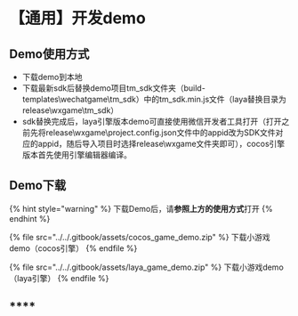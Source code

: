 # 【通用】开发demo

## D**emo使用方式**

* 下载demo到本地
* 下载最新sdk后替换demo项目tm_sdk文件夹（build-templates\wechatgame\tm_sdk）中的tm_sdk.min.js文件（laya替换目录为release\wxgame\tm_sdk）
* sdk替换完成后，laya引擎版本demo可直接使用微信开发者工具打开（打开之前先将release\wxgame\project.config.json文件中的appid改为SDK文件对应的appid，随后导入项目时选择release\wxgame文件夹即可），cocos引擎版本首先使用引擎编辑器编译。

## **Demo下载**

{% hint style="warning" %}
下载Demo后，请**参照上方的使用方式**打开
{% endhint %}

{% file src="../../.gitbook/assets/cocos_game_demo.zip" %}
下载小游戏demo（cocos引擎）
{% endfile %}

{% file src="../../.gitbook/assets/laya_game_demo.zip" %}
下载小游戏demo（laya引擎）
{% endfile %}

## ****

